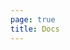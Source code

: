 ```yaml
---
page: true
title: Docs
---
```


<script setup>
  import Home from '/@theme/components/Home.vue'
  import Fract from '/@theme/components/Fract.vue'
</script>

<Home />
<Fract/>